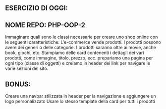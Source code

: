 ## ESERCIZIO DI OGGI:
## NOME REPO: PHP-OOP-2

Immaginare quali sono le classi necessarie per creare uno shop online con le seguenti caratteristiche:
L'e-commerce vende prodotti.
I prodotti possono avere dei generi o delle categorie.
I prodotti saranno oltre ai movie, anche book, giochi, etc.
Stampiamo delle card contenenti i dettagli dei vari prodotti, come immagine, titolo, prezzo,  ecc.
prepariamo una pagina per ogni tipo (classe di oggetti) e creiamo in header dei link per navigare le varie sezioni del sito.

## BONUS:
Creare una navbar stilizzata in header per la navigazione e aggiungere un logo personalizzato
Usare lo stesso template della card per tutti i prodotti
